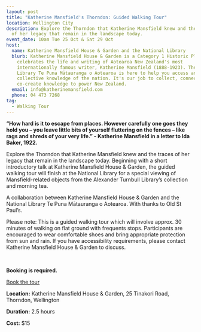 ```yaml
---
layout: post
title: "Katherine Mansfield's Thorndon: Guided Walking Tour"
location: Wellington City
description: Explore the Thorndon that Katherine Mansfield knew and the traces
  of her legacy that remain in the landscape today.
event_date: 10am Tue 25 Oct & Sat 29 Oct
host:
  name: Katherine Mansfield House & Garden and the National Library
  blurb: Katherine Mansfield House & Garden is a Category 1 Historic Place that
    celebrates the life and writing of Aotearoa New Zealand's most
    internationally famous writer, Katherine Mansfield (1888-1923). The National
    Library Te Puna Mātauranga o Aotearoa is here to help you access and use the
    collective knowledge of the nation. It's our job to collect, connect, and
    co-create knowledge to power New Zealand.
  email: info@katherinemansfield.com
  phone: 04 473 7268
tag:
  - Walking Tour
---
```

**“How hard is it to escape from places. However carefully one goes they hold you – you leave little bits of yourself fluttering on the fences – like rags and shreds of your very life.” - Katherine Mansfield in a letter to Ida Baker, 1922.**

Explore the Thorndon that Katherine Mansfield knew and the traces of her legacy that remain in the landscape today. Beginning with a short introductory talk at Katherine Mansfield House & Garden, the guided walking tour will finish at the National Library for a special viewing of Mansfield-related objects from the Alexander Turnbull Library’s collection and morning tea.

A collaboration between Katherine Mansfield House & Garden and the National Library Te Puna Mātauranga o Aotearoa. With thanks to Old St Paul’s.

Please note: This is a guided walking tour which will involve approx. 30 minutes of walking on flat ground with frequents stops. Participants are encouraged to wear comfortable shoes and bring appropriate protection from sun and rain. If you have accessibility requirements, please contact Katherine Mansfield House & Garden to discuss.

<br>

**Booking is required.**

<a href="https://www.katherinemansfield.com/event/katherine-mansfields-thorndon-guided-walking-tour-2022" class="button">Book the tour</a>

**Location:** Katherine Mansfield House & Garden, 25 Tinakori Road, Thorndon, Wellington

**Duration:** 2.5 hours

**Cost:** $15